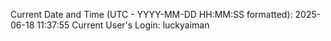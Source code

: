 Current Date and Time (UTC - YYYY-MM-DD HH:MM:SS formatted): 2025-06-18 11:37:55
Current User's Login: luckyaiman
